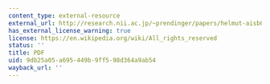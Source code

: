 ```yaml
---
content_type: external-resource
external_url: http://research.nii.ac.jp/~prendinger/papers/helmut-aisb02.pdf
has_external_license_warning: true
license: https://en.wikipedia.org/wiki/All_rights_reserved
status: ''
title: PDF
uid: 9db25a05-a695-449b-9ff5-98d364a9ab54
wayback_url: ''
---
```

